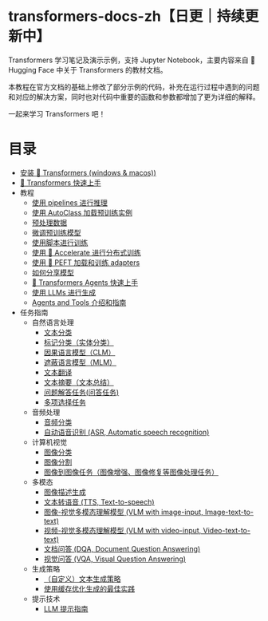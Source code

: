 # transformers-docs-zh【日更｜持续更新中】

Transformers 学习笔记及演示示例，支持 Jupyter Notebook，主要内容来自 🤗 Hugging Face 中关于 Transformers 的教材文档。

本教程在官方文档的基础上修改了部分示例的代码，补充在运行过程中遇到的问题和对应的解决方案，同时也对代码中重要的函数和参数都增加了更为详细的解释。

一起来学习 Transformers 吧！

# 目录

- [安装 🤗 Transformers (windows & macos))](./docs/started/0_installation.ipynb)
- [🤗 Transformers 快速上手](./docs/started/1_quick_tour.ipynb)
- 教程
  - [使用 pipelines 进行推理](./docs/tutorials/2_pipeline.ipynb)
  - [使用 AutoClass 加载预训练实例](./docs/tutorials/3_autoclass.ipynb)
  - [预处理数据](./docs/tutorials/4_preprocess_data.ipynb)
  - [微调预训练模型](./docs/tutorials/5_fine_tune_pretrained_model.ipynb)
  - [使用脚本进行训练](./docs/tutorials/6_train_with_script.ipynb)
  - [使用 🤗 Accelerate 进行分布式训练](./docs/tutorials/7_distributed_training_with_accelerate.ipynb)
  - [使用 🤗 PEFT 加载和训练 adapters](./docs/tutorials/8_load_adapters_with_PEFT.ipynb)
  - [如何分享模型](./docs/tutorials/9_share_model.ipynb)
  - [🤗 Transformers Agents 快速上手](./docs/tutorials/10_agents.ipynb)
  - [使用 LLMs 进行生成](./docs/tutorials/11_generation_with_llms.ipynb)
  - [ Agents and Tools 介绍和指南](./docs/tutorials/12_agents_and_tools.ipynb)
- 任务指南
  - 自然语言处理
    - [文本分类](./docs/guide/13_text_classification.ipynb)
    - [标记分类（实体分类）](./docs/guide/14_token_classification.ipynb)
    - [因果语言模型（CLM）](./docs/guide/28_causal_language_modeling.ipynb)
    - [遮蔽语言模型（MLM）](./docs/guide/29_masked_language_modeling.ipynb)
    - [文本翻译](./docs/guide/30_translation.ipynb)
    - [文本摘要（文本总结）](./docs/guide/31_summarization.ipynb)
    - [问题解答任务(问答任务)](./docs/guide/33_question_answering.ipynb)
    - [多项选择任务](./docs/guide/32_mutil_choice.ipynb)
  - 音频处理
    - [音频分类](./docs/guide/34_audio_classification.ipynb)
    - [自动语音识别 (ASR, Automatic speech recognition)](./docs/guide/16_automatic_speech_recognition.ipynb)
  - 计算机视觉
    - [图像分类](./docs/guide/25_image_classification.ipynb)
    - [图像分割](./docs/guide/26_image_segmentation.ipynb.ipynb)
    - [图像到图像任务（图像增强、图像修复等图像处理任务）](./docs/guide/27_image_to_image.ipynb)
  - 多模态
    - [图像描述生成](./docs/guide/22_image_captioning.ipynb)
    - [文本转语音 (TTS, Text-to-speech)](./docs/guide/17_text_to_speech.ipynb)
    - [图像-视觉多模态理解模型 (VLM with image-input, Image-text-to-text)](./docs/guide/18_image_text_to_text.ipynb)
    - [视频-视觉多模态理解模型 (VLM with video-input, Video-text-to-text)](./docs/guide/21_video_text_to_text.ipynb.ipynb)
    - [文档问答 (DQA, Document Question Answering)](./docs/guide/20_document_question_answering.ipynb)
    - [视觉问答 (VQA, Visual Question Answering)](./docs/guide/19_visual_question_answering.ipynb)
  - 生成策略
    - [（自定义）文本生成策略](./docs/guide/24_text_generation_strategies.ipynb.ipynb)
    - [使用缓存优化生成的最佳实践](./docs/guide/23_best_practices_for_generation_with_cache.ipynb)
  - 提示技术
    - [LLM 提示指南](./docs/guide/15_llm_prompt_guide.ipynb)
